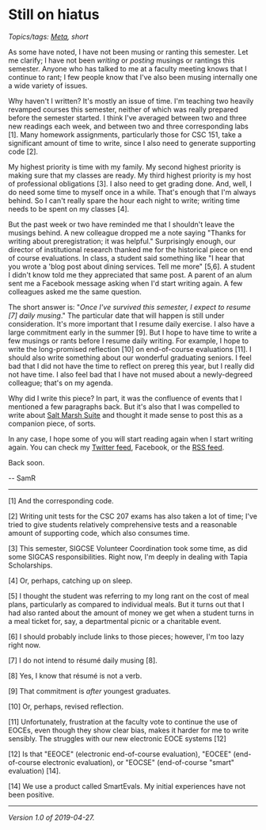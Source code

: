 Still on hiatus
===============

*Topics/tags: [Meta](index-meta), short*

As some have noted, I have not been musing or ranting this semester.
Let me clarify; I have not been *writing* or *posting* musings or rantings
this semester.  Anyone who has talked to me at a faculty meeting knows
that I continue to rant; I few people know that I've also been musing
internally one a wide variety of issues.

Why haven't I written?  It's mostly an issue of time.  I'm teaching
two heavily revamped courses this semester, neither of which was really
prepared before the semester started.  I think I've averaged between two
and three new readings each week, and between two and three corresponding
labs [1].  Many homework assignments, particularly those for CSC 151, take
a significant amount of time to write, since I also need to generate
supporting code [2].

My highest priority is time with my family.  My second highest priority
is making sure that my classes are ready.  My third highest priority is
my host of professional obligations [3].  I also need to get grading done.
And, well, I do need some time to myself once in a while.  That's enough
that I'm always behind.  So I can't really spare the hour each night to
write; writing time needs to be spent on my classes [4].

But the past week or two have reminded me that I shouldn't leave the
musings behind.  A new colleague dropped me a note saying "Thanks for
writing about preregistration; it was helpful."  Surprisingly enough, our
director of institutional research thanked me for the historical piece
on end of course evaluations.  In class, a student said something like
"I hear that you wrote a 'blog post about dining services.  Tell me more"
[5,6].  A student I didn't know told me they appreciated that same post.
A parent of an alum sent me a Facebook message asking when I'd start
writing again.  A few colleagues asked me the same question.

The short answer is: "_Once I've survived this semester, I expect to
resume [7] daily musing_."  The particular date that will happen is still
under consideration.  It's more important that I resume daily exercise.
I also have a large commitment early in the summer [9].  But I hope to
have time to write a few musings or rants before I resume daily writing.
For example, I hope to write the long-promised reflection [10] on
end-of-course evaluations [11].  I should also write something about
our wonderful graduating seniors.  I feel bad that I did not have the time
to reflect on prereg this year, but I really did not have time.  I also
feel bad that I have not mused about a newly-degreed colleague; that's
on my agenda.

Why did I write this piece?  In part, it was the confluence of events that
I mentioned a few paragraphs back.  But it's also that I was compelled
to write about [Salt Marsh Suite](salt-marsh-suite) and thought it made
sense to post this as a companion piece, of sorts.

In any case, I hope some of you will start reading again when I start
writing again.  You can check my [Twitter feed](https://twitter.com/rebelsky), 
Facebook, or the [RSS feed](rss.xml).

Back soon.

-- SamR

---

[1] And the corresponding code.

[2] Writing unit tests for the CSC 207 exams has also taken a lot of
time; I've tried to give students relatively comprehensive tests and
a reasonable amount of supporting code, which also consumes time.

[3] This semester, SIGCSE Volunteer Coordination took some time, as did
some SIGCAS responsibilities.  Right now, I'm deeply in dealing with
Tapia Scholarships.

[4] Or, perhaps, catching up on sleep.

[5] I thought the student was referring to my long rant on the cost
of meal plans, particularly as compared to individual meals.  But it
turns out that I had also ranted about the amount of money we get when
a student turns in a meal ticket for, say, a departmental picnic or
a charitable event.

[6] I should probably include links to those pieces; however, I'm too
lazy right now.

[7] I do not intend to résumé daily musing [8].

[8] Yes, I know that résumé is not a verb.

[9] That commitment is *after* youngest graduates.

[10] Or, perhaps, revised reflection.

[11] Unfortunately, frustration at the faculty vote to continue the use
of EOCEs, even though they show clear bias, makes it harder for me to 
write sensibly.  The struggles with our new electronic EOCE systems [12]

[12] Is that "EEOCE" (electronic end-of-course evaluation),
"EOCEE" (end-of-course electronic evaluation), or "EOCSE" (end-of-course
"smart" evaluation) [14].

[14] We use a product called SmartEvals.  My initial experiences have not
been positive.

---

*Version 1.0 of 2019-04-27.*

